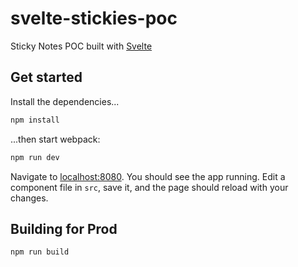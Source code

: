 # svelte-stickies-poc

Sticky Notes POC built with [Svelte](https://svelte.technology)

## Get started

Install the dependencies...

```bash
npm install
```

...then start webpack:

```bash
npm run dev
```

Navigate to [localhost:8080](http://localhost:8080). You should see the app running. Edit a component file in `src`, save it, and the page should reload with your changes.


## Building for Prod

```bash
npm run build
```